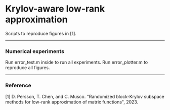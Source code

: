 # Krylov-aware low-rank approximation
Scripts to reproduce figures in [1].

---------------------------------------------------------------------
### Numerical experiments

Run error_test.m inside to run all experiments. Run error_plotter.m to reproduce all figures.

---------------------------------------------------------------------
### Reference
[1] D. Persson, T. Chen, and C. Musco. "Randomized block-Krylov subspace methods for
low-rank approximation of matrix functions", 2023.
